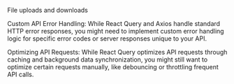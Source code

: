 File uploads and downloads

Custom API Error Handling: While React Query and Axios handle standard HTTP error responses, you might need to implement custom error handling logic for specific error codes or server responses unique to your API.

Optimizing API Requests: While React Query optimizes API requests through caching and background data synchronization, you might still want to optimize certain requests manually, like debouncing or throttling frequent API calls.
